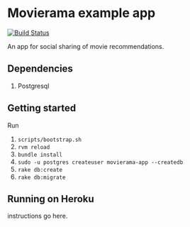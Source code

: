 # Movierama example app

[![Build Status](https://travis-ci.org/kouk/movierama-app.svg?branch=master)](https://travis-ci.org/kouk/movierama-app)

An app for social sharing of movie recommendations.

## Dependencies

1. Postgresql

## Getting started

Run 
1. `scripts/bootstrap.sh`
2. `rvm reload`
3. `bundle install`
4. `sudo -u postgres createuser movierama-app --createdb`
5. `rake db:create`
6. `rake db:migrate`

## Running on Heroku

instructions go here.
